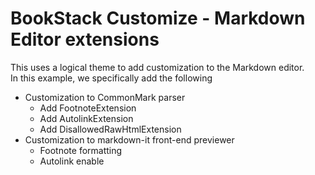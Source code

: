 # BookStack Customize - Markdown Editor extensions

This uses a logical theme to add customization to the Markdown editor.  
In this example, we specifically add the following  

- Customization to CommonMark parser
    - Add FootnoteExtension
    - Add AutolinkExtension
    - Add DisallowedRawHtmlExtension
- Customization to markdown-it front-end previewer
    - Footnote formatting
    - Autolink enable

